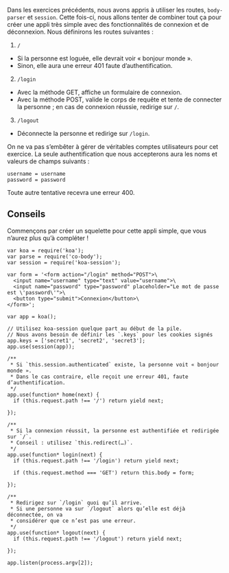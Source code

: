 Dans les exercices précédents, nous avons appris à utiliser les routes,
`body-parser` et `session`.  Cette fois-ci, nous allons tenter de combiner
tout ça pour créer une appli très simple avec des fonctionnalités de connexion
et de déconnexion.  Nous définirons les routes suivantes :

1) `/`
  - Si la personne est loguée, elle devrait voir « bonjour monde ».
  - Sinon, elle aura une erreur 401 faute d’authentification.

2) `/login`
  - Avec la méthode GET, affiche un formulaire de connexion.
  - Avec la méthode POST, valide le corps de requête et tente de connecter
     la personne ; en cas de connexion réussie, redirige sur `/`.

3) `/logout`
  - Déconnecte la personne et redirige sur `/login`.

On ne va pas s’embêter à gérer de véritables comptes utilisateurs pour cet
exercice.  La seule authentification que nous accepterons aura les noms et
valeurs de champs suivants :

```
username = username
password = password
```

Toute autre tentative recevra une erreur 400.

## Conseils

Commençons par créer un squelette pour cette appli simple, que vous n’aurez plus
qu’à compléter !

```
var koa = require('koa');
var parse = require('co-body');
var session = require('koa-session');

var form = '<form action="/login" method="POST">\
  <input name="username" type="text" value="username">\
  <input name="password" type="password" placeholder="Le mot de passe est \'password\'">\
  <button type="submit">Connexion</button>\
</form>';

var app = koa();

// Utilisez koa-session quelque part au début de la pile.
// Nous avons besoin de définir les `.keys` pour les cookies signés
app.keys = ['secret1', 'secret2', 'secret3'];
app.use(session(app));

/**
 * Si `this.session.authenticated` existe, la personne voit « bonjour monde ».
 * Dans le cas contraire, elle reçoit une erreur 401, faute d’authentification.
 */
app.use(function* home(next) {
  if (this.request.path !== '/') return yield next;

});

/**
 * Si la connexion réussit, la personne est authentifiée et redirigée sur `/`.
 * Conseil : utilisez `this.redirect(…)`.
 */
app.use(function* login(next) {
  if (this.request.path !== '/login') return yield next;

  if (this.request.method === 'GET') return this.body = form;

});

/**
 * Redirigez sur `/login` quoi qu’il arrive.
 * Si une personne va sur `/logout` alors qu’elle est déjà déconnectée, on va
 * considérer que ce n’est pas une erreur.
 */
app.use(function* logout(next) {
  if (this.request.path !== '/logout') return yield next;

});

app.listen(process.argv[2]);
```
